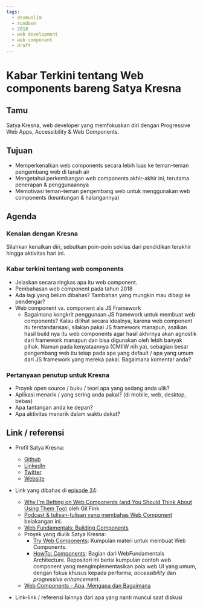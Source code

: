 ```yaml
---
tags:
  - devmuslim
  - rundown
  - 2018
  - web development
  - web component
  - draft
---
```


# Kabar Terkini tentang Web components bareng Satya Kresna

## Tamu

Satya Kresna, web developer yang memfokuskan diri dengan Progressive Web Apps, Accessibility & Web Components.

## Tujuan

- Memperkenalkan web components secara lebih luas ke teman-teman pengembang web di tanah air
- Mengetahui perkembangan web components akhir-akhir ini, terutama penerapan & penggunaannya 
- Memotivasi teman-teman pengembang web untuk menggunakan web components (keuntungan & halangannya)

## Agenda

### Kenalan dengan Kresna

Silahkan kenalkan diri, sebutkan poin-poin sekilas dari pendidikan terakhir hingga aktivitas hari ini.

### Kabar terkini tentang web components

- Jelaskan secara ringkas apa itu web component.
- Pembahasan web component pada tahun 2018
- Ada lagi yang belum dibahas? Tambahan yang mungkin mau dibagi ke pendengar?
- Web component vs. component ala JS Framework
  - Bagaimana kongkrit penggunaan JS framework untuk membuat web components? Kalau dilihat secara idealnya, karena web component itu terstandarisasi, silakan pakai JS framework manapun, asalkan hasil build nya itu web components agar hasil akhirnya akan agnostik dari framework manapun dan bisa digunakan oleh lebih banyak pihak. Namun pada kenyataannya (CMIIW nih ya), sebagian besar pengembang web itu tetap pada apa yang default / apa yang umum dari JS framework yang mereka pakai. Bagaimana komentar anda?

### Pertanyaan penutup untuk Kresna

- Proyek open source / buku / teori apa yang sedang anda ulik?
- Aplikasi menarik / yang sering anda pakai? (di mobile, web, desktop, bebas)
- Apa tantangan anda ke depan?
- Apa aktivitas menarik dalam waktu dekat?

## Link / referensi

- Profil Satya Kresna:
  - [Github](https://github.com/satyakresna)
  - [LinkedIn](http://linkedin.com/in/satyakresna)
  - [Twitter](https://twitter.com/_satyakresna)
  - [Website](https://satyakresna.com)
- Link yang dibahas di [episode 34](https://devmuslim.id/episode34):
  - [Why I'm Betting on Web Components (and You Should Think About Using Them Too)](https://medium.com/@gilfink/why-im-betting-on-web-components-and-you-should-think-about-using-them-too-8629396e27a) oleh Gil Fink
  - [Podcast & tulisan-tulisan yang membahas Web Component](https://www.webcomponents.org/community) belakangan ini.
  - [Web Fundamentals: Building Components](https://developers.google.com/web/fundamentals/web-components/)
  - Proyek yang diulik Satya Kresna:
    - [Try Web Components](http://github.com/satyakresna/try-web-components): Kumpulan materi untuk membuat Web Components.
    - [HowTo: Components](https://github.com/GoogleChromeLabs/howto-components): Bagian dari WebFundamentals Architecture. Repositori ini berisi kumpulan contoh web component yang mengimplementasikan pola web UI yang umum, dengan fokus khusus kepada performa, _accessibility_ dan _progressive enhancement_.
  - [Web Components - Apa, Mengapa dan Bagaimana](https://medium.com/wwwid/web-components-apa-mengapa-dan-bagaimana-d23f60951dfa)


- Link-link / referensi lainnya dari apa yang nanti muncul saat diskusi